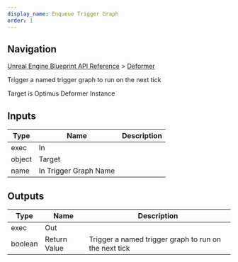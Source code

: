 ```yaml
---
display_name: Enqueue Trigger Graph
order: 1
---
```

## Navigation

[Unreal Engine Blueprint API Reference](https://dev.epicgames.com/documentation/en-us/unreal-engine/BlueprintAPI) > [Deformer](https://dev.epicgames.com/documentation/en-us/unreal-engine/BlueprintAPI/Deformer)

Trigger a named trigger graph to run on the next tick

Target is Optimus Deformer Instance

## Inputs

| Type | Name | Description |
| --- | --- | --- |
| exec | In |  |
| object | Target |  |
| name | In Trigger Graph Name |  |

## Outputs

| Type | Name | Description |
| --- | --- | --- |
| exec | Out |  |
| boolean | Return Value | Trigger a named trigger graph to run on the next tick |
